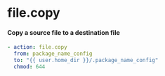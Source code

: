 # file.copy

#### Copy a source file to a destination file

```yaml
- action: file.copy
  from: package_name_config
  to: "{{ user.home_dir }}/.package_name_config"
  chmod: 644
```



